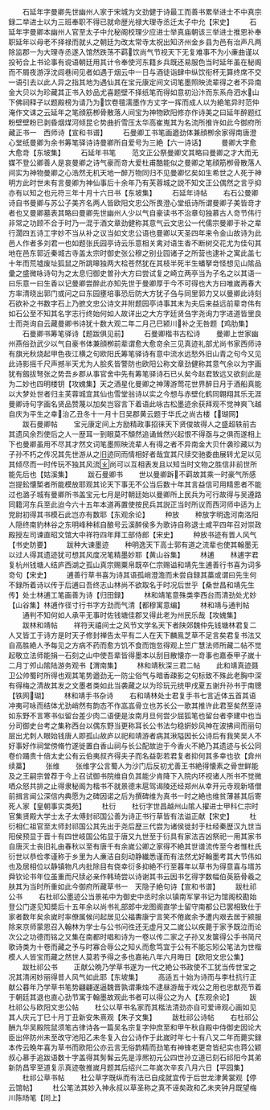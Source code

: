 <!-- { "loadSidebar": true } -->
　　石延年字曼卿先世幽州人家于宋城为文劲健于诗最工而善书累举进士不中真宗録二举进士以为三班奉职不得已就命歴光禄大理寺丞迁太子中允【宋史】
　　石延年字曼卿本幽州人官至太子中允秘阁校理少应进士举真庙朝该三举进士推恩补奉职延年以母老不择禄而就乆之朝廷为改太常寺太祝出知济州金乡县为邑有治声凡两除监郡一为大理寺丞遂入馆然跌荡不羁饮尚气节视天下无复难事不为小亷曲谨以投茍合上书论事有谠语朝廷用其计令奉使河东籍乡兵既还易服色当时延年虽在秘阁而不屑夜游浮沈闾巷间见者如遇于烟云中一日与酒徒诣肆中纵饮衔杯无算终席不交一语引去以此人异之指其地为遇仙其在宝元康定间文词笔墨照映流辈得之者不异南金大贝以为珍藏其正书入妙品尤喜题壁不择纸笔而得如意初沿汴而东系舟泗水山下佛祠释子以题殿榜为请乃为饮卷氊濡墨作方丈字一挥而成人以为絶笔异时范仲淹作文诔之云延年之笔顔筋栁骨散落人间宝为神物欧阳修亦作诗美之曰延年醉题红粉壁壁粉已剥昏烟煤河倾昆仑势曲折雪压太华高崔嵬其为名流所推许如此今御府所藏正书一　西师诗【宣和书谱】
　　石曼卿工书笔画遒劲体兼顔栁余家得南唐澄心堂纸曼卿为余书筹笔驿诗诗曼卿所自爱号为三絶【六一诗话】
　　曼卿大字愈大愈竒【东坡集】
　　石延年书笔
　　范文正公祭曼卿文其略曰曼卿之才大而无媒不登公卿善人是哀曼卿之诗气豪而竒大爱杜甫酷能似之曼卿之笔顔筋栁骨散落人间实为神物曼卿之心浩然无机天地一醉万物同归不见曼卿忆矣如生希世之人死于神明方此时世未有言曼卿为神仙事后十余年乃有芙蓉城之説不知文正公偶然之言乎抑亦有以知之也元符三年十月十六日书【东坡集】
　　石延年诗帖
　　右石公曼卿诗自书曼卿与苏公子美齐名两人皆欧阳文忠公所畏澄心堂纸诗所谓曼卿子美皆竒才者也又曼卿墓表其略曰曼卿先世幽州人少以气自豪读书不治章句独慕古人竒节伟行非常之功顾不合于时乃一混于酒文章劲健称其意气云文忠公一代儒宗曼卿于补之辈行濶四五诗工字妙不当从补之议当如文忠公语也曼卿以天圣四年来令金山故诗为此邑人作者多刘君一也如题张氏园亭诗云乐意相关禽对语生香不断树交花尤为佳句其地在邑东郭近秦城古寺盖太宗时御史张公穆之别业园诸子之所营也逮补之寓此盖七十年而荒墟废址狐鼠之所跳嗥独两大桧苍然犹在其枝半死半生蟠拏竒怪想见山隂品彚之盛微咏诗句为之太息归御史曽孙大方曰尝试复之崎立两亭当为子名之以其语一曰乐意一曰生香以记曼卿尝醉此亦知先世于曼卿厚于今不可得也大方曰唯嵗再春大方率清晓出郭门或问之曰东园壅培事恐后防大方犹子刍与同里郭力又以曼卿此诗刻石欲补之书数字石上乃摭文忠公诗文并附题园亭诗事其末为夫后来益远前辈竒伟有如石公至不知其名字志行终始何如人故详出之大方字廷贤刍字尧询力字进道皆里良士而尧询自云藏曼卿书诗犹十数大观二年二月己巳颍川补之无咎题【鸡肋集】
　　石曼卿书筹笔驿诗【题跋俱见前】
　　石曼卿楷书古松诗
　　曼卿上世家幽州燕俗劲武少以气自豪书体兼顔栁前辈谓愈大愈竒余三见真迹礼部尤尚书家西师诗有旗光秋烧起甲色夜江横之句欧阳氏筹笔驿诗有意中流水远愁外旧山青之句今又见此诗影摇千尺声撼半天尤为人脍炙皆警防也欧阳公称文章劲健称其意气余以为字画犹有劔拔弩张之势吾乡郡从事官舍中先有筹笔驿诗石已乆矣今赵君致远又欲刻此是为二妙也四明楼钥【攻媿集】天之酒星化曼卿之神薄游莺花世界醉日月于酒船真能以大梦处世者归主芙蓉城宜其仙也雪堂翁诗以实之今想与赤壁化鹤同翺翔其乐无涯曼卿诗句字画名贤品赞蔑以加矣岂容言下着语此咏古松墨迹余获拜观不觉神爽飞越自庆为平生之幸治乙丑冬十一月十日吴郡黄云题于华氏之尚古楼【瑚网】
　　跋石曼卿帖
　　宝元康定间上方励精政事招徕天下贤俊故得人之盛超轶前古其遗风余烈使后之人一歴耳一到眼莫不頽然追诵耸然兴起恨不得亟与之俱而遂相上下也曼卿虽用不尽其才然文词笔墨照映流辈人有得之者不异南金大贝什袭珍藏以为子孙不朽之传况其先世游从之旧迹同而情相好者哉宜其尺牍交驰委曲展转尤足以见其倾尽而一时传玩不独其风流尚可以互相表发且以知当时文物之胜信非前世所能先后也【姑溪集】
　　跋石曼卿书
　　世以曼卿跅不羁故其乘一时豪气所感岂提鈆懐椠者所能模放耶观其论天下事无不公当后数十年其言益信可用精思者不能过也潞子城有曼卿所书盖宝元七月是时朝廷始以曼卿所上民兵为可行故得与吴遵路同籍河东兵至此迨今六十五年本道再置使按民兵其説正当时所议而西河师中适为上党尉初得其书模石此岂亦有数耶【东观余论】
　　种放
　　种放字明逸河南洛阳人隠终南豹林谷之东明峰种秫自酿号云溪醉侯多为歌诗自称退士咸平四年召对崇政殿授左司谏直昭文馆大中祥符四年拜工部侍郎【宋史】
　　种放书迹有晋人风气【书史防要】
　　跋种大谏墨迹
　　种明逸天下高士郭有道之流辈也使其翰墨无以过人得其遗迹犹可想其风度况笔精墨妙耶【黄山谷集】
　　林逋
　　林逋字君复杭州钱塘人结庐西湖之孤山真宗赐粟帛既卒仁宗赐谥和靖先生逋善行书喜为词多竒句【宋史】
　　逋善行草书喜为诗其语孤峭澄澹而未尝自録其藁或谓曰先生何不録所着诗以传于后逋曰吾终志山林尚不欲取名于时况后世乎【桑世昌和靖先生传】处士林逋工笔画善为诗【归田録】
　　林和靖笔意殊类李西台而清劲处尤妙【山谷集】林逋作径寸行书字方劲而气清【都穆寓意编】
　　林和靖与通判帖
　　通判不知何如人承平无事时佐钱塘佳郡又得此老为州民乐哉【攻媿集】
　　跋林和靖帖
　　祥符天禧间士之风节文学名天下者陕郊魏仲先钱塘林君复二人又皆工于诗方是时天子修封禅告太平有二人在天下麟鳯芝草不足言矣君复书法又自高胜絶人予每见之方病不药而愈方饥不食而饱忽得观上竺广慧法师所藏二帖不觉起敬立法师能捐一石刻之山中使吾辈皆得墨本以刮目散懐亦一竒事也嘉泰甲子嵗十二月丁夘山隂陆游务观书【渭南集】
　　林和靖秋深三君二帖
　　此和靖真迹聂卫公帅蜀时所得也观其笔势遒劲无一防尘俗气与暗香疎影之句标致不殊此老胸中深有得梅之清故其发之文墨者类如此当袭藏之以为珍玩元统甲戌夏五谢升孙书于南牕【铁网瑚】
　　林和靖手书杂诗
　　右和靖林处士君复手书七言近体五首其语冲夷可咏而结体尤劲峭然有韵态不作嵓嵓骨立也苏长公一歌其推许此君至矣然至诗如东野不言寒书似留台差少肉二语便是汝南月旦何尝少屈狐笔也留台者李建中也当分司御史台考之集称西台以偶东野当更称耳长公书法匀稳姸妙风神在波拂间而丽句层出尤刺人眼始钱唐人即孤山故庐以祀和靖游者病其湫隘因长公诗后有我笑吴人不好事好作祠堂傍脩竹遂徙置白香山祠与长公配故迨于今香火不絶乃其遗迹与长公同卷价踊贵十倍太史公有云伯夷叔齐得夫子而名益彰若君复者抑何其多幸也欤【弇州续藁】
　　张维
　　张维字公言蜀人为沙门后反初尤善王书絶得懐素之骨世鲜能及之王嗣宗曽荐于今上召试御书院维自负其能少肯降下入院内环视诸人所书不觉微哂众怒共排之止得隶秘阁为楷书不就景德末扈驾谒陵还经郑州从幸开元寺观新塔僧前揖言闻公深信内典愿为之碑因诺之后为撰碑维为真书一时之絶也维贫薄甚其后寄死人家【皇朝事实类苑】
　　杜衍
　　杜衍字世昌越州山隂人擢进士甲科仁宗时官集贤殿大学士太子太傅封祁国公善为诗正书行草皆有法谥正献【宋史】
　　杜衍相仁祖官至太师封祁国公其先出于尧后歴三代尝为诸侯徙封于杜经秦歴汉九世当阳侯预显于晋十有四世岐国公佑显于唐又九世至于衍具有家法吉凶祭祀一用其家书自唐灭士丧旧礼由春秋以至有唐千有余嵗公卿之家得不絶其世谱流传至今者惟杜氏衍世以恭俭孝谨称于乡里为人亷洁自刻动静纎悉谨而有法然尤好翰墨考其大节伟如也及居相位以静镇物凡内批除目有侥幸衍多抑絶不行至暮年以草书为得意喜与壻苏舜钦论书年位虽重而尺牍必亲作韩琦尝以诗谢其书云因书乞得字数幅伯英筋骨羲之肤其为当时所重如此今御府所藏草书一　天隐子絶句诗【宣和书谱】
　　跋杜祁公书
　　右杜祁公墨迹公当景祐中为御史中丞时余以镇南军掌书记为馆阁校勘始登公门遂见知奬后十五年余以尚书礼部郎中龙图阁直学士留守南都公已罢相致仕于家者数年矣余嵗时率僚属候问起居见公福夀康宁言笑不倦嵗余予遭内艰去居于颍服除来京师蒙恩召入翰林为学士与公书问徃还无虚月又二嵗公以疾薨于家予既泣而论次公之功德而铭之又集在南都时唱和诗为一卷以传二家之子孙又发箧得公手书简尺歌诗类为十卷而藏之予与时寡合辱公之知乆而愈笃宜于公有不能忘矧公笔法为世楷模人人皆宝而藏之然世人莫若予得之多也嘉祐八年六月晦日【欧阳文忠公集】
　　跋杜祁公书
　　正献公晩乃学草书遂为一代之絶公书政使不工犹当传世宝之况其清闲妙丽得昔人风气如此耶【东坡集】
　　高适五十始为诗而与李杜抗行正献公暮年乃学草书笔势翩翩遂逼魏晋孰谓秉烛不逮昼游哉于戏公之用也忠猷亮节着于朝廷其退也直心劲节寓于翰墨故观此书者可以得公之为人【东观余论】
　　跋杜祁公与欧阳文忠公帖
　　杜公以草书名家而其楷法清劲亦自可爱谛观心画如见其人庆元丁巳十月丁丑新安朱熹观【朱子文集】
　　跋杜祁公诗帖
　　右杜祁公酬九华吴殿院鼠须笔古律诗各一篇吴名宗复字仲庶至和甲午秋自殿中侍御史因论大臣出倅防州未至改守池阳乙未冬复入台公诗作于此嵗时年七十有八又二年而薨实録本传云晩年喜为草书而欧阳公亦云言无俗韵精而劲笔有神锋老更竒皆纪实也蒋公颖叔心慕手追跋语数十字盖得其髣髴云先是淳熈初元公四世孙立道已刻石祁阳今其弟新防昌宰至道复示真迹敬推嵗月题其后绍兴二年嵗次辛亥八月六日【平园集】
　　杜祁公草书帖
　　杜公草字既纵而有法已自成就宜传于后世龙津黄裳观【停云馆帖】
　　杜公笔法其妙入神永叔以草圣称之真不诬矣政和乙未夹钟月既望梅川陈旸笔【同上】
